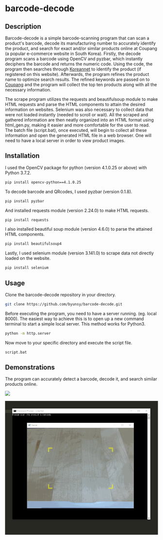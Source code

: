# barcode-decode

## Description

Barcode-decode is a simple barcode-scanning program that can scan a product's barcode, decode its manufacturing number to accurately identify the product, and search for exact and/or similar products online at Coupang (a popular e-commerce website in South Korea). Firstly, the decode program scans a barcode using OpenCV and pyzbar, which instantly deciphers the barcode and returns the numeric code. Using the code, the program then searches through [Koreannet](http://koreannet.or.kr/) to identify the product (if registered on this website). Afterwards, the program refines the product name to optimize search results. The refined keywords are passed on to [Coupang](https://www.coupang.com/) and the program will collect the top ten products along with all the necessary information.

The scrape program utilizes the requests and beautifulsoup module to make HTML requests and parse the HTML components to attain the desired information on websites. Selenium was also necessary to collect data that were not loaded instantly (needed to scroll or wait). All the scraped and gathered information are then neatly organized into an HTML format using html_gen.py, making it easier and more comfortable for the user to read. The batch file (script.bat), once executed, will begin to collect all these information and open the generated HTML file in a web browser. One will need to have a local server in order to view product images.

## Installation

I used the OpenCV package for python (version 4.1.0.25 or above) with Python 3.7.2.

```bash
pip install opencv-python==4.1.0.25
```

To decode barcode and QRcodes, I used pyzbar (version 0.1.8).

```bash
pip install pyzbar
```

And installed requests module (version 2.24.0) to make HTML requests.

```bash
pip install requests
```

I also installed beautiful soup module (version 4.6.0) to parse the attained HTML components.

```bash
pip install beautifulsoup4
```

Lastly, I used selenium module (version 3.141.0) to scrape data not directly loaded on the website.

```bash
pip install selenium
```

## Usage

Clone the barcode-decode repository in your directory.

```bash
git clone https://github.com/byunsy/barcode-decode.git
```

Before executing the program, you need to have a server running. (eg. local 8000). The easiest way to achieve this is to open up a new command terminal to start a simple local server. This method works for Python3.

```bash
python -m http.server
```

Now move to your specific directory and execute the script file.

```bash
script.bat
```

## Demonstrations

The program can accurately detect a barcode, decode it, and search similar products online.

![](images/barcode1.gif)

![](images/barcode2.gif)
